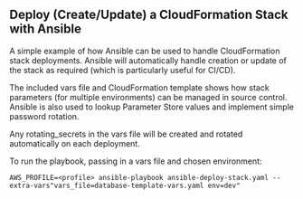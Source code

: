 Deploy (Create/Update) a CloudFormation Stack with Ansible
---

A simple example of how Ansible can be used to handle CloudFormation stack deployments. Ansible will automatically handle creation or update of the stack as required (which is particularly useful for CI/CD).

The included vars file and CloudFormation template shows how stack parameters (for multiple environments) can be managed in source control. Ansible is also used to lookup Parameter Store values and implement simple password rotation.

Any rotating_secrets in the vars file will be created and rotated automatically on each deployment.

To run the playbook, passing in a vars file and chosen environment:

```
AWS_PROFILE=<profile> ansible-playbook ansible-deploy-stack.yaml --extra-vars"vars_file=database-template-vars.yaml env=dev"
```

